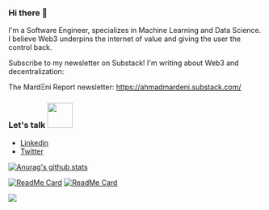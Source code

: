 ### Hi there 👋
I'm a Software Engineer, specializes in Machine Learning and Data Science. I believe Web3 underpins the internet of value and giving the user the control back.

Subscribe to my newsletter on Substack! I'm writing about Web3 and decentralization:

The MardΞni Report newsletter: https://ahmadmardeni.substack.com/

### Let's talk <img src="https://media1.giphy.com/media/Qyo4wXCuIUNZJ4Qykp/giphy.gif" width="50">
  - [Linkedin](https://www.linkedin.com/in/ahmad-mardeni-369b3019b/)
  - [Twitter](https://twitter.com/Mardeni01)
  
  

[![Anurag's github stats](https://github-readme-stats.vercel.app/api?username=ahmadmardeni1&show_icons=true&theme=tokyonight)](https://github.com/anuraghazra/github-readme-stats)

[![ReadMe Card](https://github-readme-stats.vercel.app/api/pin/?username=ahmadmardeni1&repo=Stock-price-predection-using-Python&theme=tokyonight)](https://github.com/ahmadmardeni1/Stock-price-predection-using-Python)
[![ReadMe Card](https://github-readme-stats.vercel.app/api/pin/?username=ahmadmardeni1&repo=Parkinson-Prediction&theme=tokyonight)](https://github.com/ahmadmardeni1/Parkinson-Prediction)



![](https://komarev.com/ghpvc/?username=ahmadmardeni1&color=blue)
 
